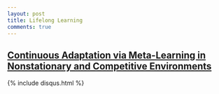```yaml
---
layout: post
title: Lifelong Learning
comments: true
---
```



## [Continuous Adaptation via Meta-Learning in Nonstationary and Competitive Environments](https://arxiv.org/pdf/1710.03641.pdf)

{% include disqus.html %}
